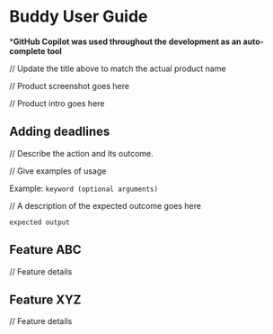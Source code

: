 # Buddy User Guide

***GitHub Copilot was used throughout the development as an auto-complete tool**

// Update the title above to match the actual product name

// Product screenshot goes here

// Product intro goes here


## Adding deadlines

// Describe the action and its outcome.

// Give examples of usage

Example: `keyword (optional arguments)`

// A description of the expected outcome goes here

```
expected output
```

## Feature ABC

// Feature details


## Feature XYZ

// Feature details